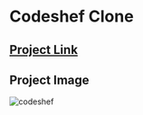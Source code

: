 # Codeshef Clone
## [Project Link]()
## Project Image
![codeshef](https://user-images.githubusercontent.com/113298266/224358473-080dbb27-04ae-41f3-8722-a8ed005e457f.png)

